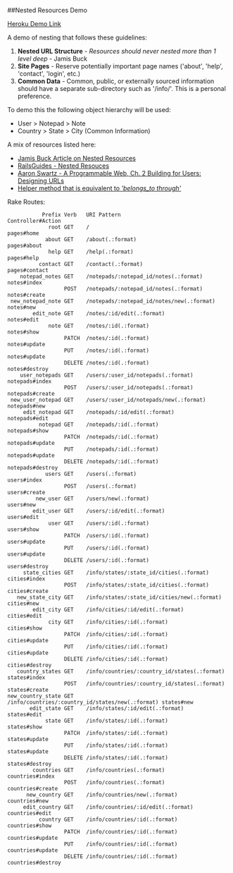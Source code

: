 ##Nested Resources Demo

[Heroku Demo Link](http://nested-resources.herokuapp.com/)

A demo of nesting that follows these guidelines:

1. **Nested URL Structure** - *Resources should never nested more than 1 level deep* - Jamis Buck
2. **Site Pages** - Reserve potentially important page names ('about', 'help', 'contact', 'login', etc.)
3. **Common Data** - Common, public, or externally sourced information should have a separate sub-directory such as '/info/'.  This is a personal preference.

To demo this the following object hierarchy will be used:

- User > Notepad > Note
- Country > State > City (Common Information)


A mix of resources listed here:

- [Jamis Buck Article on Nested Resources](http://weblog.jamisbuck.org/2007/2/5/nesting-resources)
- [RailsGuides - Nested Resouces](http://guides.rubyonrails.org/routing.html#nested-resources)
- [Aaron Swartz - A Programmable Web, Ch. 2 Building for Users: Designing URLs](http://www.morganclaypool.com/doi/abs/10.2200/S00481ED1V01Y201302WBE005)
- [Helper method that is equivalent to *'belongs_to through'*](http://stackoverflow.com/a/7835634)

Rake Routes:

               Prefix Verb   URI Pattern                                      Controller#Action
                 root GET    /                                                pages#home
                about GET    /about(.:format)                                 pages#about
                 help GET    /help(.:format)                                  pages#help
              contact GET    /contact(.:format)                               pages#contact
        notepad_notes GET    /notepads/:notepad_id/notes(.:format)            notes#index
                      POST   /notepads/:notepad_id/notes(.:format)            notes#create
     new_notepad_note GET    /notepads/:notepad_id/notes/new(.:format)        notes#new
            edit_note GET    /notes/:id/edit(.:format)                        notes#edit
                 note GET    /notes/:id(.:format)                             notes#show
                      PATCH  /notes/:id(.:format)                             notes#update
                      PUT    /notes/:id(.:format)                             notes#update
                      DELETE /notes/:id(.:format)                             notes#destroy
        user_notepads GET    /users/:user_id/notepads(.:format)               notepads#index
                      POST   /users/:user_id/notepads(.:format)               notepads#create
     new_user_notepad GET    /users/:user_id/notepads/new(.:format)           notepads#new
         edit_notepad GET    /notepads/:id/edit(.:format)                     notepads#edit
              notepad GET    /notepads/:id(.:format)                          notepads#show
                      PATCH  /notepads/:id(.:format)                          notepads#update
                      PUT    /notepads/:id(.:format)                          notepads#update
                      DELETE /notepads/:id(.:format)                          notepads#destroy
                users GET    /users(.:format)                                 users#index
                      POST   /users(.:format)                                 users#create
             new_user GET    /users/new(.:format)                             users#new
            edit_user GET    /users/:id/edit(.:format)                        users#edit
                 user GET    /users/:id(.:format)                             users#show
                      PATCH  /users/:id(.:format)                             users#update
                      PUT    /users/:id(.:format)                             users#update
                      DELETE /users/:id(.:format)                             users#destroy
         state_cities GET    /info/states/:state_id/cities(.:format)          cities#index
                      POST   /info/states/:state_id/cities(.:format)          cities#create
       new_state_city GET    /info/states/:state_id/cities/new(.:format)      cities#new
            edit_city GET    /info/cities/:id/edit(.:format)                  cities#edit
                 city GET    /info/cities/:id(.:format)                       cities#show
                      PATCH  /info/cities/:id(.:format)                       cities#update
                      PUT    /info/cities/:id(.:format)                       cities#update
                      DELETE /info/cities/:id(.:format)                       cities#destroy
       country_states GET    /info/countries/:country_id/states(.:format)     states#index
                      POST   /info/countries/:country_id/states(.:format)     states#create
    new_country_state GET    /info/countries/:country_id/states/new(.:format) states#new
           edit_state GET    /info/states/:id/edit(.:format)                  states#edit
                state GET    /info/states/:id(.:format)                       states#show
                      PATCH  /info/states/:id(.:format)                       states#update
                      PUT    /info/states/:id(.:format)                       states#update
                      DELETE /info/states/:id(.:format)                       states#destroy
            countries GET    /info/countries(.:format)                        countries#index
                      POST   /info/countries(.:format)                        countries#create
          new_country GET    /info/countries/new(.:format)                    countries#new
         edit_country GET    /info/countries/:id/edit(.:format)               countries#edit
              country GET    /info/countries/:id(.:format)                    countries#show
                      PATCH  /info/countries/:id(.:format)                    countries#update
                      PUT    /info/countries/:id(.:format)                    countries#update
                      DELETE /info/countries/:id(.:format)                    countries#destroy